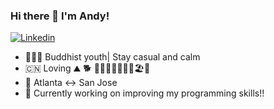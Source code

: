 ### Hi there 👋 I'm Andy! 

[![Linkedin](https://img.shields.io/badge/-LinkedIn-blue?style=flat&logo=Linkedin&logoColor=white)](https://www.linkedin.com/in/andyang13/?locale=en_US)

- 💆🏼‍♂️ Buddhist youth| Stay casual and calm
- 🇨🇳 Loving ⛰ 🐕 🌊🍿🍣🍵🏸🏊🏻🏖🌈
- 📍 Atlanta <-> San Jose
- 🔭 Currently working on improving my programming skills!! 
